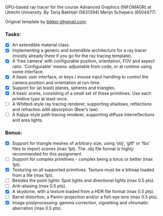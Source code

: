 GPU-based ray tracer for the course Advanced Graphics (INFOMAGR) at Utrecht University.
By
Tariq Bakhtali (5631394)
Merijn Schepers (6504477)

Original template by bikker.j@gmail.com.

### Tasks:
- [x] An extendible material class.
- [x] Implementing a generic and extendible architecture for a ray tracer (mostly already there if
you go for the ray tracing template).
- [x] A ‘free camera’ with configurable position, orientation, FOV and aspect ratio. ‘Configurable’
means: adjustable from code, or at runtime using some interface.
- [x] A basic user interface, or keys / mouse input handling to control the camera position and
orientation at run-time.
- [x] Support for (at least) planes, spheres and triangles.
- [x] A basic scene, consisting of a small set of these primitives. Use each primitive type at least
once.
- [ ] A Whitted-style ray tracing renderer, supporting shadows, reflections and refraction with
absorption (Beer’s law).
- [ ] A Kajiya-style path tracing renderer, supporting diffuse interreflections and area lights.

### Bonus:
- [x] Support for triangle meshes of arbitrary size, using ‘obj’, ‘gltf’ or ‘fbx’ files to import scenes
(max 1pt). The .obj file format is highly recommended for this assignment.
- [ ] Support for complex primitives - complex being a torus or better (max 1pt).
- [x] Texturing on all supported primitives. Texture must be a bitmap loaded from a file (max 1pt).
- [ ] Besides the point lights: Spot lights and directional lights (max 0.5 pts).
- [ ] Anti-aliasing (max 0.5 pts).
- [x] A skydome, with a texture loaded from a HDR file format (max 0.5 pts).
- [ ] Barrel distortion, a Panini-projection and/or a fish eye lens (max 0.5 pts).
- [x] Image postprocessing: gamma correction, vignetting and chromatic aberration (max 0.5 pts).
